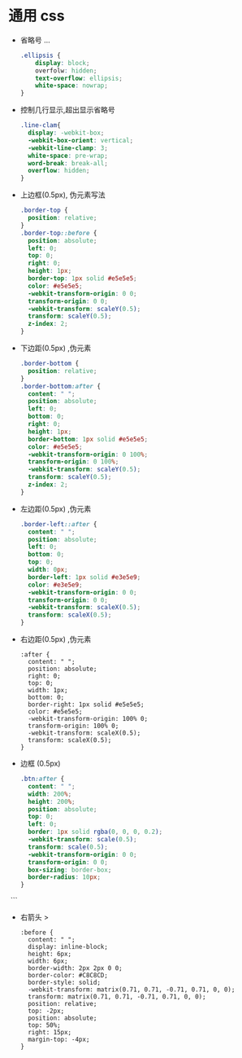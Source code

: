 # 通用 css

- 省略号 ...
  ```css
  .ellipsis {
      display: block;
      overfolw: hidden;
      text-overflow: ellipsis;
      white-space: nowrap;
  }
  ```

- 控制几行显示,超出显示省略号
  ```css
  .line-clam{
    display: -webkit-box;
    -webkit-box-orient: vertical;
    -webkit-line-clamp: 3;
    white-space: pre-wrap;
    word-break: break-all;
    overflow: hidden;
  }
  ```

- 上边框(0.5px), 伪元素写法
  ```css
  .border-top {
    position: relative;
  }
  .border-top::before {
    position: absolute;
    left: 0;
    top: 0;
    right: 0;
    height: 1px;
    border-top: 1px solid #e5e5e5;
    color: #e5e5e5;
    -webkit-transform-origin: 0 0;
    transform-origin: 0 0;
    -webkit-transform: scaleY(0.5);
    transform: scaleY(0.5);
    z-index: 2;
  }
  ```
  
- 下边距(0.5px) ,伪元素
  ```css
  .border-bottom {
    position: relative;
  }
  .border-bottom:after {
    content: " ";
    position: absolute;
    left: 0;
    bottom: 0;
    right: 0;
    height: 1px;
    border-bottom: 1px solid #e5e5e5;
    color: #e5e5e5;
    -webkit-transform-origin: 0 100%;
    transform-origin: 0 100%;
    -webkit-transform: scaleY(0.5);
    transform: scaleY(0.5);
    z-index: 2;
  }
  ```
- 左边距(0.5px) ,伪元素
  ```css
  .border-left::after {
    content: " ";
    position: absolute;
    left: 0;
    bottom: 0;
    top: 0;
    width: 0px;
    border-left: 1px solid #e3e5e9;
    color: #e3e5e9;
    -webkit-transform-origin: 0 0;
    transform-origin: 0 0;
    -webkit-transform: scaleX(0.5);
    transform: scaleX(0.5);
  }
  ```
- 右边距(0.5px) ,伪元素
  ```
  :after {
    content: " ";
    position: absolute;
    right: 0;
    top: 0;
    width: 1px;
    bottom: 0;
    border-right: 1px solid #e5e5e5;
    color: #e5e5e5;
    -webkit-transform-origin: 100% 0;
    transform-origin: 100% 0;
    -webkit-transform: scaleX(0.5);
    transform: scaleX(0.5);
  }
  ```

- 边框 (0.5px)
  ```css
  .btn:after {
    content: " ";
    width: 200%;
    height: 200%;
    position: absolute;
    top: 0;
    left: 0;
    border: 1px solid rgba(0, 0, 0, 0.2);
    -webkit-transform: scale(0.5);
    transform: scale(0.5);
    -webkit-transform-origin: 0 0;
    transform-origin: 0 0;
    box-sizing: border-box;
    border-radius: 10px;
  }
  ```
- 右箭头 >
  ```
  :before {
    content: " ";
    display: inline-block;
    height: 6px;
    width: 6px;
    border-width: 2px 2px 0 0;
    border-color: #C8C8CD;
    border-style: solid;
    -webkit-transform: matrix(0.71, 0.71, -0.71, 0.71, 0, 0);
    transform: matrix(0.71, 0.71, -0.71, 0.71, 0, 0);
    position: relative;
    top: -2px;
    position: absolute;
    top: 50%;
    right: 15px;
    margin-top: -4px;
  }
  ```

